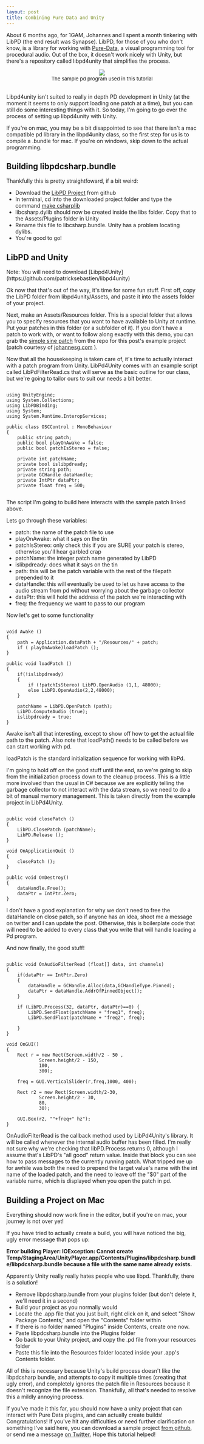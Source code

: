 ```yaml
---
layout: post
title: Combining Pure Data and Unity 
---
```


About 6 months ago, for 1GAM, Johannes and I spent a month tinkering with LibPD (the end result was Synapse). LibPD, for those of you who don't know, is a library for working with [Pure-Data](http://puredata.info/), a visual programming tool for procedural audio. Out of the box, it doesn't work nicely with Unity, but there's a repository called libpd4unity that simplifies the process.

<div align="center">
<img src="/images/post&#95;images/2013-11-10/pd.png" /><br>
<font size="2">
The sample pd program used in this tutorial
</font>
</div>
<br>


Libpd4unity isn't suited to really in depth PD development in Unity (at the moment it seems to only support loading one patch at a time), but you can still do some interesting things with it. So today, I'm going to go over the process of setting up libpd4unity with Unity.

If you're on mac, you may be a bit disappointed to see that there isn't a mac compatible pd library in the libpd4unity class, so the first step for us is to compile a .bundle for mac. If you're on windows, skip down to the actual programming. 

<h2>Building libpdcsharp.bundle</h2>

Thankfully this is pretty straightfoward, if a bit weird: 
* Download the [LibPD Project](https://github.com/libpd/libpd) from github
* In terminal, cd into the downloaded project folder and type the command [make csharplib](https://github.com/libpd/libpd/wiki/Building-the-C%23-Api)
* libcsharp.dylib should now be created inside the libs folder. Copy that to the Assets/Plugins folder in Unity
* Rename this file to libcsharp.bundle. Unity has a problem locating dylibs. 
* You're good to go!

<h2>LibPD and Unity</h2>
Note: You will need to download [Libpd4Unity](https://github.com/patricksebastien/libpd4unity)

Ok now that that's out of the way, it's time for some fun stuff. First off, copy the LibPD folder from libpd4unity/Assets, and paste it into the assets folder of your project.

Next, make an Assets/Resources folder. This is a special folder that allows you to specify resources that you want to have available to Unity at runtime. Put your patches in this folder (or a subfolder of it). If you don't have a patch to work with, or want to follow along exactly with this demo, you can grab the [simple sine patch](https://github.com/khalladay/Unity-PD-Sample/blob/master/Assets/Resources/example.pd) from the repo for this post's example project (patch courtesy of [johannesg.com](johannesg.com) ).

Now that all the housekeeping is taken care of, it's time to actually interact with a patch program from Unity. LibPd4Unity comes with an example script called LibPdFilterRead.cs that will serve as the basic outline for our class, but we're going to tailor ours to suit our needs a bit better. 

<pre><code>
using UnityEngine;
using System.Collections;
using LibPDBinding;
using System;
using System.Runtime.InteropServices;

public class OSCControl : MonoBehaviour 
{
	public string patch;
	public bool playOnAwake = false;		
	public bool patchIsStereo = false;
	
	private int patchName;
	private bool islibpdready;
	private string path;
	private GCHandle dataHandle;
	private IntPtr dataPtr;
	private float freq = 500;
		
</code></pre>

The script I'm going to build here interacts with the sample patch linked above.

Lets go through these variables:
* patch: the name of the patch file to use
* playOnAwake: what it says on the tin
* patchIsStereo: only check this if you are SURE your patch is stereo, otherwise you'll hear garbled crap
* patchName: the integer patch name generated by LibPD
* islibpdready: does what it says on the tin
* path: this will be the patch variable with the rest of the filepath prepended to it
* dataHandle: this will eventually be used to let us have access to the audio stream from pd without worrying about the garbage collector
* dataPtr: this will hold the address of the patch we're interacting with
* freq: the frequency we want to pass to our program

Now let's get to some functionality

<pre><code>
void Awake ()
{
	path = Application.dataPath + "/Resources/" + patch;
	if ( playOnAwake)loadPatch ();
}

public void loadPatch ()
{
	if(!islibpdready)
	{
		if (!patchIsStereo)	LibPD.OpenAudio (1,1, 48000);
		else LibPD.OpenAudio(2,2,48000);
	}
	
	patchName = LibPD.OpenPatch (path);
	LibPD.ComputeAudio (true);
	islibpdready = true;
}
</code></pre>

Awake isn't all that interesting, except to show off how to get the actual file path to the patch. Also note that loadPath() needs to be called before we can start working with pd. 

loadPatch is the standard initialization sequence for working with libPd. 

I'm going to hold off on the good stuff until the end, so we're going to skip from the initialization process down to the cleanup process. This is a little more involved than the usual in C# because we are explicitly telling the garbage collector to not interact with the data stream, so we need to do a bit of manual memory management. This is taken directly from the example project in LibPd4Unity. 

<pre><code>
public void closePatch ()
{
	LibPD.ClosePatch (patchName);
	LibPD.Release ();
}

void OnApplicationQuit ()
{
	closePatch ();
}

public void OnDestroy()
{
	dataHandle.Free();
	dataPtr = IntPtr.Zero;
}
</code></pre>

I don't have a good explanation for why we don't need to free the dataHandle on close patch, so if anyone has an idea, shoot me a message on twitter and I can update the post. Otherwise, this is boilerplate code that will need to be added to every class that you write that will handle loading a Pd program. 

And now finally, the good stuff!


<pre><code>
public void OnAudioFilterRead (float[] data, int channels)
{	
	if(dataPtr == IntPtr.Zero)
	{
		dataHandle = GCHandle.Alloc(data,GCHandleType.Pinned);
		dataPtr = dataHandle.AddrOfPinnedObject();
	}
	
	if (LibPD.Process(32, dataPtr, dataPtr)==0) {
		LibPD.SendFloat(patchName + "freq1", freq);
		LibPD.SendFloat(patchName + "freq2", freq);
		
	}
}

void OnGUI()
{
	Rect r = new Rect(Screen.width/2 - 50 , 
			Screen.height/2 - 150, 
			100, 
			300);
						
	freq = GUI.VerticalSlider(r,freq,1000, 400);
	
	Rect r2 = new Rect(Screen.width/2-30, 
			Screen.height/2 - 30, 
			80, 
			30);
						
	GUI.Box(r2, ""+freq+" hz");
}
</code></pre>

OnAudioFilterRead is the callback method used by LibPd4Unity's library. It will be called whenever the internal audio buffer has been filled. I'm really not sure why we're checking that libPD.Process returns 0, although I assume that's LibPD's "all good" return value. 
Inside that block you can see how to pass messages to the currently running patch. What tripped me up for awhile was both the need to prepend the target value's name with the int name of the loaded patch, and the need to leave off the "$0" part of the variable name, which is displayed when you open the patch in pd. 

<h2>Building a Project on Mac</h2>

Everything should now work fine in the editor, but if you're on mac, your journey is not over yet!

If you have tried to actually create a build, you will have noticed the big, ugly error message that pops up: 

**Error building Player: IOException: Cannot create Temp/StagingArea/UnityPlayer.app/Contents/Plugins/libpdcsharp.bundle/libpdcsharp.bundle because a file with the same name already exists.**

Apparently Unity really really hates people who use libpd. Thankfully, there is a solution!

* Remove libpdcsharp.bundle from your plugins folder (but don't delete it, we'll need it in a second)
* Build your project as you normally would
* Locate the .app file that you just built, right click on it, and select "Show Package Contents," and open the "Contents" folder within
* If there is no folder named "Plugins" inside Contents, create one now. 
* Paste libpdcsharp.bundle into the Plugins folder
* Go back to your Unity project, and copy the .pd file from your resources folder
* Paste this file into the Resources folder located inside your .app's Contents folder.

All of this is necessary because Unity's build process doesn't like the libpdcsharp bundle, and attempts to copy it multiple times (creating that ugly error), and completely ignores the patch file in Resources because it doesn't recognize the file extension. Thankfully, all that's needed to resolve this a mildly annoying process. 

If you've made it this far, you should now have a unity project that can interact with Pure Data plugins, and can actually create builds! Congratulations! If you've hit any difficulties or need further clarification on something I've said here, you can download a sample project [from github](https://dl.dropboxusercontent.com/u/6128167/Unity-PD-Sample.zip), or send me a message [on Twitter.](http://twitter.com/khalladay) Hope this tutorial helped! 